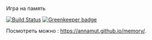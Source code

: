 Игра на память

[![Build Status](https://travis-ci.org/AnnaMut/memory.svg?branch=master)](https://travis-ci.org/AnnaMut/memory.svg?branch=master) [![Greenkeeper badge](https://badges.greenkeeper.io/AnnaMut/memory.svg)](https://greenkeeper.io/)


Посмотреть можно :  https://annamut.github.io/memory/.
